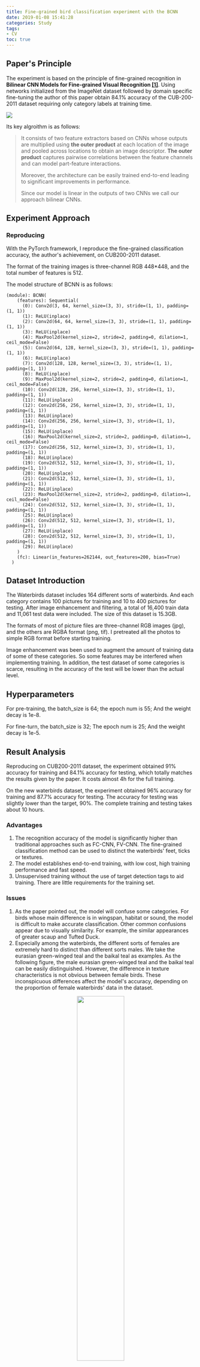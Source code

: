 ```yaml
---
title: Fine-grained bird classification experiment with the BCNN
date: 2019-01-08 15:41:28
categories: Study
tags:
- CV
toc: true
---
```


## Paper's Principle

The experiment is based on the principle of fine-grained recognition in **Bilinear CNN Models for Fine-grained Visual Recognition [[1]](#1)**. Using networks initialized from the ImageNet dataset followed by domain specific fine-tuning the author of this paper obtain 84.1% accuracy of the CUB-200-2011 dataset requiring only category labels at training time. 

<img src="https://raw.githubusercontent.com/zolars/pic-bed/master/20190719090610.jpg"/>

<!--more-->

Its key algroithm is as follows:

> It consists of two feature extractors based on CNNs whose outputs are multiplied using **the outer product** at each location of the image and pooled across locations to obtain an image descriptor. **The outer product** captures pairwise correlations between the feature channels and can model part-feature interactions.
>
> Moreover, the architecture can be easily trained end-to-end leading to significant improvements in performance.
> 
> Since our model is linear in the outputs of two CNNs we call our approach bilinear CNNs.

## Experiment Approach

### Reproducing

With the PyTorch framework, I reproduce the fine-grained classification accuracy, the author's achievement, on CUB200-2011 dataset.

The format of the training images is three-channel RGB 448*448, and the total number of features is 512.

The model structure of BCNN is as follows:

```
(module): BCNN(
    (features): Sequential(
      (0): Conv2d(3, 64, kernel_size=(3, 3), stride=(1, 1), padding=(1, 1))
      (1): ReLU(inplace)
      (2): Conv2d(64, 64, kernel_size=(3, 3), stride=(1, 1), padding=(1, 1))
      (3): ReLU(inplace)
      (4): MaxPool2d(kernel_size=2, stride=2, padding=0, dilation=1, ceil_mode=False)
      (5): Conv2d(64, 128, kernel_size=(3, 3), stride=(1, 1), padding=(1, 1))
      (6): ReLU(inplace)
      (7): Conv2d(128, 128, kernel_size=(3, 3), stride=(1, 1), padding=(1, 1))
      (8): ReLU(inplace)
      (9): MaxPool2d(kernel_size=2, stride=2, padding=0, dilation=1, ceil_mode=False)
      (10): Conv2d(128, 256, kernel_size=(3, 3), stride=(1, 1), padding=(1, 1))
      (11): ReLU(inplace)
      (12): Conv2d(256, 256, kernel_size=(3, 3), stride=(1, 1), padding=(1, 1))
      (13): ReLU(inplace)
      (14): Conv2d(256, 256, kernel_size=(3, 3), stride=(1, 1), padding=(1, 1))
      (15): ReLU(inplace)
      (16): MaxPool2d(kernel_size=2, stride=2, padding=0, dilation=1, ceil_mode=False)
      (17): Conv2d(256, 512, kernel_size=(3, 3), stride=(1, 1), padding=(1, 1))
      (18): ReLU(inplace)
      (19): Conv2d(512, 512, kernel_size=(3, 3), stride=(1, 1), padding=(1, 1))
      (20): ReLU(inplace)
      (21): Conv2d(512, 512, kernel_size=(3, 3), stride=(1, 1), padding=(1, 1))
      (22): ReLU(inplace)
      (23): MaxPool2d(kernel_size=2, stride=2, padding=0, dilation=1, ceil_mode=False)
      (24): Conv2d(512, 512, kernel_size=(3, 3), stride=(1, 1), padding=(1, 1))
      (25): ReLU(inplace)
      (26): Conv2d(512, 512, kernel_size=(3, 3), stride=(1, 1), padding=(1, 1))
      (27): ReLU(inplace)
      (28): Conv2d(512, 512, kernel_size=(3, 3), stride=(1, 1), padding=(1, 1))
      (29): ReLU(inplace)
    )
    (fc): Linear(in_features=262144, out_features=200, bias=True)
  )
```

## Dataset Introduction

The Waterbirds dataset includes 164 different sorts of waterbirds. And each category contains 100 pictures for training and 10 to 400 pictures for testing. After image enhancement and filtering, a total of 16,400 train data and 11,061 test data were included. The size of this dataset is 15.3GB.

The formats of most of picture files are three-channel RGB images (jpg), and the others are RGBA format (png, tif). I pretreated all the photos to simple RGB format before starting training.

Image enhancement was been used to augment the amount of training data of some of these categories. So some features may be interfered when implementing training. In addition, the test dataset of some categories is scarce, resulting in the accuracy of the test will be lower than the actual level.

## Hyperparameters

For pre-training, the batch_size is 64; the epoch num is 55; And the weight decay is 1e-8.

For fine-turn, the batch_size is 32; The epoch num is 25; And the weight decay is 1e-5.

## Result Analysis

Reproducing on CUB200-2011 dataset, the experiment obtained 91% accuracy for training and 84.1% accuracy for testing, which totally matches the results given by the paper. It costs almost 4h for the full training.

On the new waterbirds dataset, the experiment obtained 96% accuracy for training and 87.7% accuracy for testing. The accuracy for testing was slightly lower than the target, 90%. The complete training and testing takes about 10 hours.

### Advantages

1. The recognition accuracy of the model is significantly higher than traditional approaches such as FC-CNN, FV-CNN. The fine-grained classification method can be used to distinct the waterbirds' feet, ticks or textures.
2. The model establishes end-to-end training, with low cost, high training performance and fast speed.
3. Unsupervised training without the use of target detection tags to aid training. There are little requirements for the training set.

### Issues

1. As the paper pointed out, the model will confuse some categories. For birds whose main difference is in wingspan, habitat or sound, the model is difficult to make accurate classification. Other common confusions appear due to visually similarity. For example, the similar appearances of greater scaup and Tufted Duck.
2. Especially among the waterbirds, the different sorts of females are extremely hard to distinct than different sorts males. We take the eurasian green-winged teal and the baikal teal as examples. As the following figure, the male eurasian green-winged teal and the baikal teal can be easily distinguished. However, the difference in texture characteristics is not obvious between female birds. These inconspicuous differences affect the model's accuracy, depending on the proportion of female waterbirds' data in the dataset.

<div align="center"><img src="https://raw.githubusercontent.com/zolars/pic-bed/master/20190719090609.jpg" width="50%"/></div>

<p align="center">figure1. the male and female eurasian green-winged teal (Anas crecca)</p>

<div align="center"><img src="https://raw.githubusercontent.com/zolars/pic-bed/master/20190719090608.jpg" width="50%"/></div>

<p align="center">figure2. the male and female baikal teal (Sibirionetta formosa)</p>

3. Lack on typical feature or the scarce data quantity makes the judgment of the model difficult. Such as the misrecognition between Phalacrocorax carbo and Phalacrocorax pelagicus.

## Optimization Target

1. Noticing that deploying the model costs too many time, the next goal is to realize the feasible and high-quality method to reduce time cost on rebuilding the model. When using the model to identify birds, can the model instance be kept in memory once completely loaded?
2. For the second issue above, I suppose to classify the male and female data. The male birds and female birds are also considered as two types during training. Extracting their feature points separately will significantly improve the recognition accuracy of the model.
3. Call for additional size of dataset in specific categories. <div id='1'></div>

> ## Reference
>
> 1. Lin, Tsung-Yu, Aruni RoyChowdhury, and Subhransu Maji. "Bilinear cnn models for fine-grained visual recognition." Proceedings of the IEEE international conference on computer vision. 2015.